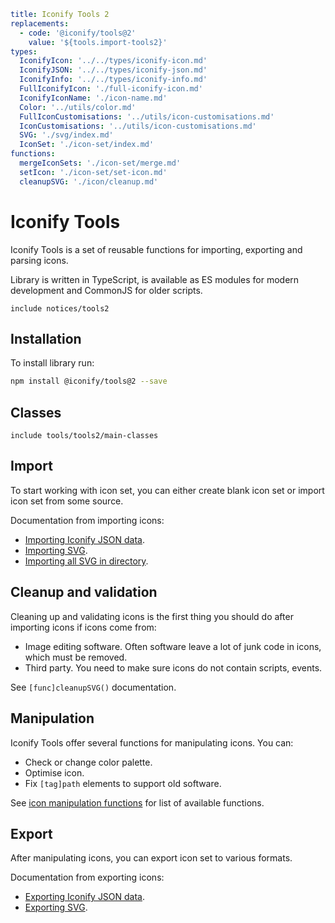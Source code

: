 ```yaml
title: Iconify Tools 2
replacements:
  - code: '@iconify/tools@2'
    value: '${tools.import-tools2}'
types:
  IconifyIcon: '../../types/iconify-icon.md'
  IconifyJSON: '../../types/iconify-json.md'
  IconifyInfo: '../../types/iconify-info.md'
  FullIconifyIcon: './full-iconify-icon.md'
  IconifyIconName: './icon-name.md'
  Color: '../utils/color.md'
  FullIconCustomisations: '../utils/icon-customisations.md'
  IconCustomisations: '../utils/icon-customisations.md'
  SVG: './svg/index.md'
  IconSet: './icon-set/index.md'
functions:
  mergeIconSets: './icon-set/merge.md'
  setIcon: './icon-set/set-icon.md'
  cleanupSVG: './icon/cleanup.md'
```

# Iconify Tools

Iconify Tools is a set of reusable functions for importing, exporting and parsing icons.

Library is written in TypeScript, is available as ES modules for modern development and CommonJS for older scripts.

`include notices/tools2`

## Installation

To install library run:

```sh
npm install @iconify/tools@2 --save
```

## Classes

`include tools/tools2/main-classes`

## Import

To start working with icon set, you can either create blank icon set or import icon set from some source.

Documentation from importing icons:

- [Importing Iconify JSON data](./import/json.md).
- [Importing SVG](./import/svg.md).
- [Importing all SVG in directory](./import/directory.md).

## Cleanup and validation

Cleaning up and validating icons is the first thing you should do after importing icons if icons come from:

- Image editing software. Often software leave a lot of junk code in icons, which must be removed.
- Third party. You need to make sure icons do not contain scripts, events.

See `[func]cleanupSVG()` documentation.

## Manipulation

Iconify Tools offer several functions for manipulating icons. You can:

- Check or change color palette.
- Optimise icon.
- Fix `[tag]path` elements to support old software.

See [icon manipulation functions](./icon/index.md) for list of available functions.

## Export

After manipulating icons, you can export icon set to various formats.

Documentation from exporting icons:

- [Exporting Iconify JSON data](./export/json.md).
- [Exporting SVG](./export/svg.md).
